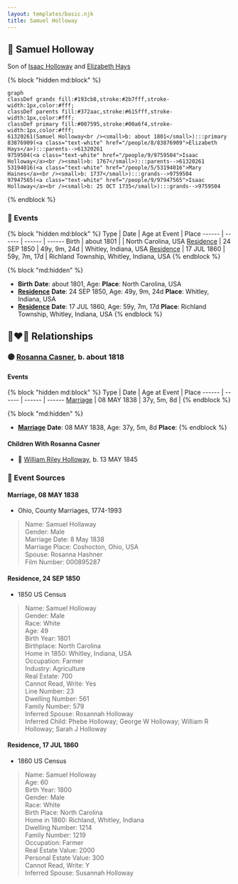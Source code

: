 ```yaml
---
layout: templates/basic.njk
title: Samuel Holloway
---
```

## 🔵 Samuel Holloway

Son of [Isaac Holloway](/people/9/9759504) and [Elizabeth Hays](/people/8/83876909)

{% block "hidden md:block" %}
```mermaid
graph
classDef grands fill:#193cb8,stroke:#2b7fff,stroke-width:1px,color:#fff;
classDef parents fill:#372aac,stroke:#615fff,stroke-width:1px,color:#fff;
classDef primary fill:#007595,stroke:#00a6f4,stroke-width:1px,color:#fff;
61320261(Samuel Holloway<br /><small>b: about 1801</small>):::primary
83876909(<a class="text-white" href="/people/8/83876909">Elizabeth Hays</a>):::parents-->61320261
9759504(<a class="text-white" href="/people/9/9759504">Isaac Holloway</a><br /><small>b: 1767</small>):::parents-->61320261
53194016(<a class="text-white" href="/people/5/53194016">Mary Haines</a><br /><small>b: 1737</small>):::grands-->9759504
97947565(<a class="text-white" href="/people/9/97947565">Isaac Holloway</a><br /><small>b: 25 OCT 1735</small>):::grands-->9759504
```
{% endblock %}

### 📆 Events

{% block "hidden md:block" %}
Type | Date | Age at Event | Place
------ | ------ | ------ | ------
Birth | about 1801 |  | North Carolina, USA
[Residence](#event-event-0) | 24 SEP 1850 | 49y, 9m, 24d | Whitley, Indiana, USA
[Residence](#event-event-1) | 17 JUL 1860 | 59y, 7m, 17d | Richland Township, Whitley, Indiana, USA
{% endblock %}

{% block "md:hidden" %}
- **Birth**
**Date**: about 1801, Age:
**Place**: North Carolina, USA
- **[Residence](#event-event-0)**
**Date**: 24 SEP 1850, Age: 49y, 9m, 24d
**Place**: Whitley, Indiana, USA
- **[Residence](#event-event-1)**
**Date**: 17 JUL 1860, Age: 59y, 7m, 17d
**Place**: Richland Township, Whitley, Indiana, USA
{% endblock %}

## 👩‍❤️‍👨 Relationships

### 🟣 [Rosanna Casner](/people/1/11187132), b. about 1818

#### Events

{% block "hidden md:block" %}
Type | Date | Age at Event | Place
------ | ------ | ------ | ------
[Marriage](#event-family-0-event-0) | 08 MAY 1838 | 37y, 5m, 8d |
{% endblock %}

{% block "md:hidden" %}
- **[Marriage](#event-family-0-event-0)**
**Date**: 08 MAY 1838, Age: 37y, 5m, 8d
**Place**:
{% endblock %}

#### Children With Rosanna Casner
* 🔵 [William Riley Holloway](/people/9/90949012), b. 13 MAY 1845
### 📰 Event Sources

#### <a id="event-family-0-event-0"></a> Marriage, 08 MAY 1838
* Ohio, County Marriages, 1774-1993
>   
  > Name: Samuel Hollaway  
  > Gender: Male  
  > Marriage Date: 8 May 1838  
  > Marriage Place: Coshocton, Ohio, USA  
  > Spouse: Rosanna Hashner  
  > Film Number: 000895287

#### <a id="event-event-0"></a> Residence, 24 SEP 1850
* 1850 US Census
>   
  > Name: Samuel Holloway  
  > Gender: Male  
  > Race: White  
  > Age: 49  
  > Birth Year: 1801  
  > Birthplace: North Carolina  
  > Home in 1850: Whitley, Indiana, USA  
  > Occupation: Farmer  
  > Industry: Agriculture  
  > Real Estate: 700  
  > Cannot Read, Write: Yes  
  > Line Number: 23  
  > Dwelling Number: 561  
  > Family Number: 579  
  > Inferred Spouse: Rosannah Holloway  
  > Inferred Child: Phebe Holloway; George W Holloway; William R Holloway; Sarah J Holloway

#### <a id="event-event-1"></a> Residence, 17 JUL 1860
* 1860 US Census
>   
  > Name: Samuel Holloway  
  > Age: 60  
  > Birth Year: 1800  
  > Gender: Male  
  > Race: White  
  > Birth Place: North Carolina  
  > Home in 1860: Richland, Whitley, Indiana  
  > Dwelling Number: 1214  
  > Family Number: 1219  
  > Occupation: Farmer  
  > Real Estate Value: 2000  
  > Personal Estate Value: 300  
  > Cannot Read, Write: Y  
  > Inferred Spouse: Susannah Holloway